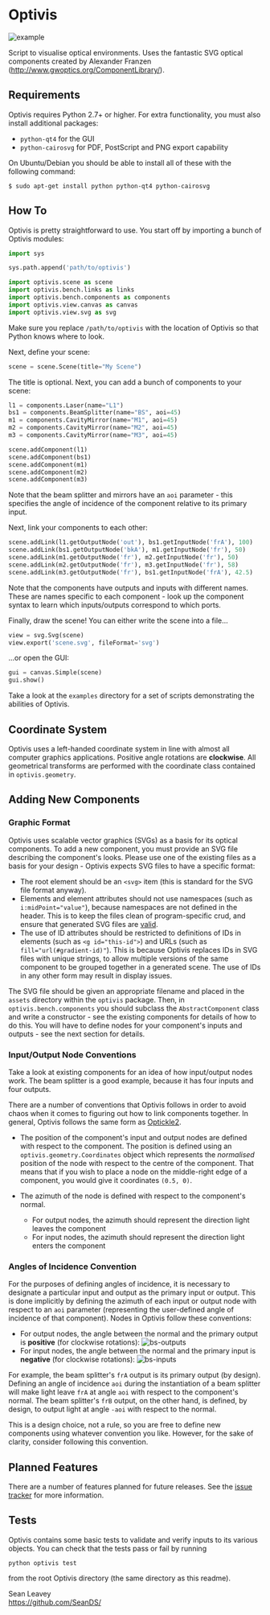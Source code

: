 # Optivis #

![example](https://cloud.githubusercontent.com/assets/5225190/5718217/570c509a-9b03-11e4-8e4a-65114fb75d43.png)

Script to visualise optical environments. Uses the fantastic SVG optical components created by Alexander Franzen (http://www.gwoptics.org/ComponentLibrary/).  

## Requirements ##
Optivis requires Python 2.7+ or higher. For extra functionality, you must also install additional packages:

* `python-qt4` for the GUI
* `python-cairosvg` for PDF, PostScript and PNG export capability

On Ubuntu/Debian you should be able to install all of these with the following command:

`$ sudo apt-get install python python-qt4 python-cairosvg`

## How To ##
Optivis is pretty straightforward to use. You start off by importing a bunch of Optivis modules:

```python
import sys

sys.path.append('path/to/optivis')

import optivis.scene as scene
import optivis.bench.links as links
import optivis.bench.components as components
import optivis.view.canvas as canvas
import optivis.view.svg as svg
```

Make sure you replace `/path/to/optivis` with the location of Optivis so that Python knows where to look.

Next, define your scene:

```python
scene = scene.Scene(title="My Scene")
```

The title is optional. Next, you can add a bunch of components to your scene:

```python
l1 = components.Laser(name="L1")
bs1 = components.BeamSplitter(name="BS", aoi=45)
m1 = components.CavityMirror(name="M1", aoi=45)
m2 = components.CavityMirror(name="M2", aoi=45)
m3 = components.CavityMirror(name="M3", aoi=45)

scene.addComponent(l1)
scene.addComponent(bs1)
scene.addComponent(m1)
scene.addComponent(m2)
scene.addComponent(m3)
```

Note that the beam splitter and mirrors have an `aoi` parameter - this specifies the angle of incidence of the component relative to its primary input.

Next, link your components to each other:

```python
scene.addLink(l1.getOutputNode('out'), bs1.getInputNode('frA'), 100)
scene.addLink(bs1.getOutputNode('bkA'), m1.getInputNode('fr'), 50)
scene.addLink(m1.getOutputNode('fr'), m2.getInputNode('fr'), 50)
scene.addLink(m2.getOutputNode('fr'), m3.getInputNode('fr'), 58)
scene.addLink(m3.getOutputNode('fr'), bs1.getInputNode('frA'), 42.5)
```

Note that the components have outputs and inputs with different names. These are names specific to each component - look up the component syntax to learn which inputs/outputs correspond to which ports.

Finally, draw the scene! You can either write the scene into a file...

```python
view = svg.Svg(scene)
view.export('scene.svg', fileFormat='svg')
```

...or open the GUI:

```python
gui = canvas.Simple(scene)
gui.show()
```

Take a look at the `examples` directory for a set of scripts demonstrating the abilities of Optivis.

## Coordinate System ##
Optivis uses a left-handed coordinate system in line with almost all computer graphics applications. Positive angle rotations are **clockwise**. All geometrical transforms are performed with the coordinate class contained in `optivis.geometry`.

## Adding New Components ##

### Graphic Format ###
Optivis uses scalable vector graphics (SVGs) as a basis for its optical components. To add a new component, you must provide an SVG file describing the component's looks. Please use one of the existing files as a basis for your design - Optivis expects SVG files to have a specific format:
 * The root element should be an `<svg>` item (this is standard for the SVG file format anyway).
 * Elements and element attributes should not use namespaces (such as `i:midPoint="value"`), because namespaces are not defined in the header. This is to keep the files clean of program-specific crud, and ensure that generated SVG files are [valid](http://validator.w3.org/).
 * The use of ID attributes should be restricted to definitions of IDs in elements (such as `<g id="this-id">`) and URLs (such as `fill="url(#gradient-id)"`). This is because Optivis replaces IDs in SVG files with unique strings, to allow multiple versions of the same component to be grouped together in a generated scene. The use of IDs in any other form may result in display issues.

The SVG file should be given an appropriate filename and placed in the `assets` directory within the `optivis` package. Then, in `optivis.bench.components` you should subclass the `AbstractComponent` class and write a constructor - see the existing components for details of how to do this. You will have to define nodes for your component's inputs and outputs - see the next section for details.

### Input/Output Node Conventions ###
Take a look at existing components for an idea of how input/output nodes work. The beam splitter is a good example, because it has four inputs and four outputs.

There are a number of conventions that Optivis follows in order to avoid chaos when it comes to figuring out how to link components together. In general, Optivis follows the same form as [Optickle2](https://github.com/Optickle/Optickle/tree/Optickle2).

* The position of the component's input and output nodes are defined with respect to the component. The position is defined using an `optivis.geometry.Coordinates` object which represents the *normalised* position of the node with respect to the centre of the component. That means that if you wish to place a node on the middle-right edge of a component, you would give it coordinates `(0.5, 0)`.

* The azimuth of the node is defined with respect to the component's normal.
  * For output nodes, the azimuth should represent the direction light leaves the component
  * For input nodes, the azimuth should represent the direction light enters the component

### Angles of Incidence Convention ###
For the purposes of defining angles of incidence, it is necessary to designate a particular input and output as the primary input or output. This is done implicitly by defining the azimuth of each input or output node with respect to an `aoi` parameter (representing the user-defined angle of incidence of that component). Nodes in Optivis follow these conventions:

* For output nodes, the angle between the normal and the primary output is **positive** (for clockwise rotations): ![bs-outputs](https://cloud.githubusercontent.com/assets/5225190/6199972/aab69baa-b459-11e4-9a5f-f9ed437e538c.png)
* For input nodes, the angle between the normal and the primary input is **negative** (for clockwise rotations): ![bs-inputs](https://cloud.githubusercontent.com/assets/5225190/6199973/b2b8a474-b459-11e4-9362-5df434d5425e.png)

For example, the beam splitter's `frA` output is its primary output (by design). Defining an angle of incidence `aoi` during the instantiation of a beam splitter will make light leave `frA` at angle `aoi` with respect to the component's normal. The beam splitter's `frB` output, on the other hand, is defined, by design, to output light at angle `-aoi` with respect to the normal.

This is a design choice, not a rule, so you are free to define new components using whatever convention you like. However, for the sake of clarity, consider following this convention.

## Planned Features ##
There are a number of features planned for future releases. See the [issue tracker](https://github.com/SeanDS/optivis/labels/enhancement) for more information.

## Tests ##
Optivis contains some basic tests to validate and verify inputs to its various objects. You can check that the tests pass or fail by running

`python optivis test`

from the root Optivis directory (the same directory as this readme).

Sean Leavey  
https://github.com/SeanDS/
